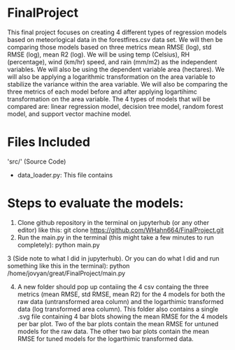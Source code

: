 # FinalProject
This final project focuses on creating 4 different types of regression models based on meteorlogical data in the forestfires.csv data set. We will then be comparing those models based on three metrics mean RMSE (log), std RMSE (log), mean R2 (log). We will be using temp (Celsius), RH (percentage), wind (km/hr) speed, and rain (mm/m2) as the independent variables. We will also be using the dependent variable area (hectares). We will also be applying a logarithmic transformation on the area variable to stabilize the variance within the area variable. We will also be comparing the three metrics of each model before and after applying logartihimc transformation on the area variable. The 4 types of models that will be compared are: linear regression model, decision tree model, random forest model, and support vector machine model. 

# Files Included
'src/' (Source Code)

- data_loader.py: This file contains 

# Steps to evaluate the models:

1. Clone github repository in the terminal on jupyterhub (or any other editor) like this:
git clone https://github.com/WHahn664/FinalProject.git
2. Run the main.py in the terminal (this might take a few minutes to run completely):
python main.py

3 (Side note to what I did in jupyterhub). Or you can do what I did and run something like this in the terminal):
python /home/jovyan/great/FinalProject/main.py

4. A new folder should pop up contaiing the 4 csv containg the three metrics (mean RMSE, std RMSE, mean R2) for the 4 models for both the raw data (untransformed area column) and the logarthimic transformed data (log transformed area column). This folder also contains a single .svg file containing 4 bar blots showing the mean RMSE for the 4 models per bar plot. Two of the bar plots contain the mean RMSE for untuned models for the raw data. The other two bar plots contain the mean RMSE for tuned models for the logarthimic transformed data.
